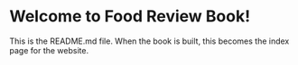 # Welcome to Food Review Book!

This is the README.md file. When the book is built, this becomes the index page for the website.

